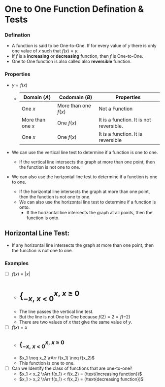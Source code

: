 # One to One Function Defination & Tests

### Defination

- A function is said to be One-to-One. If for every value of $y$ there is only one value of $x$ such that $f(x)=y$.
- If $f$ is a **increasing** or **decreasing** function, then $f$ is One-to-One.
- One to One function is also called also **reversible** function.

### Properties

- $y = f(x)$

  - | Domain $(A)$      | Codomain $(B)$       | Properties                              |
    | ----------------- | -------------------- | --------------------------------------- |
    | One $x$           | More than one $f(x)$ | Not a Function                          |
    | More than one $x$ | One $f(x)$           | It is a function. It is not reversible. |
    | One $x$           | One $f(x)$           | It is a function. It is reversible      |

- We can use the vertical line test to determine if a function is one to one.

  - If the vertical line intersects the graph at more than one point, then the function is not one to one.

- We can also use the horizontal line test to determine if a function is one to one.
  - If the horizontal line intersects the graph at more than one point, then the function is not one to one.
  - We can also use the horizontal line test to determine if a function is onto.
    - If the horizontal line intersects the graph at all points, then the function is onto.

## Horizontal Line Test:

- If any horizontal line intersects the graph at more than one point, then the function is not one to one.

### Examples

- [ ] $f(x)=|x|$
  - # $\{^{x, \ x \  \geqslant \ 0}_{-x, \ x \  < \ 0}$
  - The line passes the vertical line test.
  - But the line is not One to One because $f(2)=2=f(-2)$
  - There are two values of $x$ that give the same value of $y$.
- [ ] $f(x) = x$
  - ## $\{^{x, \ x \  \geqslant \ 0}_{-x, \ x \  < \ 0}$
  - $x_1 \neq x_2 \rArr f(x_1) \neq f(x_2)$
  - This function is one to one.
- [ ] Can we Identify the class of functions that are one-to-one?
  - $x_1 < x_2 \rArr f(x_1) < f(x_2) = (\text{increasing function})$
  - $x_1 > x_2 \rArr f(x_1) < f(x_2) = (\text{decreasing function})$
